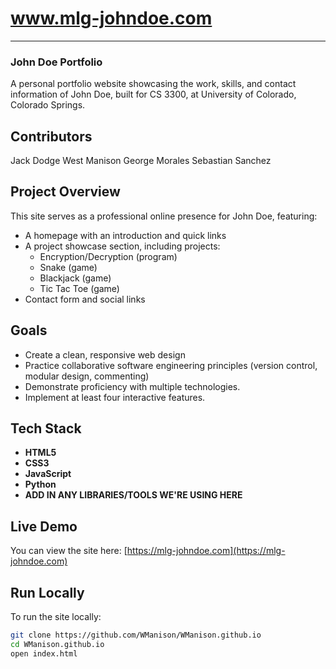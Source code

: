 # www.mlg-johndoe.com
---
### John Doe Portfolio

A personal portfolio website showcasing the work, skills, and contact information of John Doe, built for CS 3300, at University of Colorado, Colorado Springs.

## Contributors
Jack Dodge
West Manison
George Morales
Sebastian Sanchez

## Project Overview

This site serves as a professional online presence for John Doe, featuring:
- A homepage with an introduction and quick links
- A project showcase section, including projects:
    - Encryption/Decryption (program) 
    - Snake (game)
    - Blackjack (game)
    - Tic Tac Toe (game)
- Contact form and social links

## Goals

- Create a clean, responsive web design
- Practice collaborative software engineering principles (version control, modular design, commenting)
- Demonstrate proficiency with multiple technologies. 
- Implement at least four interactive features.

## Tech Stack

- **HTML5**
- **CSS3**
- **JavaScript**
- **Python**
- **ADD IN ANY LIBRARIES/TOOLS WE'RE USING HERE**

## Live Demo

You can view the site here: [https://mlg-johndoe.com](https://mlg-johndoe.com)

## Run Locally

To run the site locally:

```bash
git clone https://github.com/WManison/WManison.github.io
cd WManison.github.io
open index.html